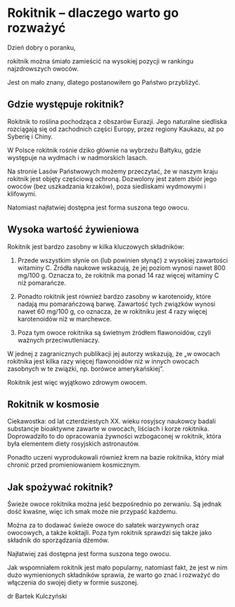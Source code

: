 # Rokitnik – dlaczego warto go rozważyć

Dzień dobry o poranku,

rokitnik można śmiało zamieścić na wysokiej pozycji w rankingu najzdrowszych owoców.

Jest on mało znany, dlatego postanowiłem go Państwo przybliżyć.

## Gdzie występuje rokitnik?

Rokitnik to roślina pochodząca z obszarów Eurazji. Jego naturalne siedliska rozciągają się od zachodnich części Europy, przez regiony Kaukazu, aż po Syberię i Chiny.

W Polsce rokitnik rośnie dziko głównie na wybrzeżu Bałtyku, gdzie występuje na wydmach i w nadmorskich lasach.

Na stronie Lasów Państwowych możemy przeczytać, że w naszym kraju rokitnik jest objęty częściową ochroną. Dozwolony jest zatem zbiór jego owoców (bez uszkadzania krzaków), poza siedliskami wydmowymi i klifowymi.

Natomiast najłatwiej dostępna jest forma suszona tego owocu.

## Wysoka wartość żywieniowa

Rokitnik jest bardzo zasobny w kilka kluczowych składników:

1. Przede wszystkim słynie on (lub powinien słynąć) z wysokiej zawartości witaminy C. Źródła naukowe wskazują, że jej poziom wynosi nawet 800 mg/100 g. Oznacza to, że rokitnik ma ponad 14 raz więcej witaminy C niż pomarańcze.

2. Ponadto rokitnik jest również bardzo zasobny w karotenoidy, które nadają mu pomarańczową barwę. Zawartość tych związków wynosi nawet 60 mg/100 g, co oznacza, że w rokitniku jest 4 razy więcej karotenoidów niż w marchewce.

3. Poza tym owoce rokitnika są świetnym źródłem flawonoidów, czyli ważnych przeciwutleniaczy.

W jednej z zagranicznych publikacji jej autorzy wskazują, że „w owocach rokitnika jest kilka razy więcej flawonoidów niż w innych owocach zasobnych w te związki, np. borówce amerykańskiej”.

Rokitnik jest więc wyjątkowo zdrowym owocem.

## Rokitnik w kosmosie

Ciekawostka: od lat czterdziestych XX. wieku rosyjscy naukowcy badali substancje bioaktywne zawarte w owocach, liściach i korze rokitnika. Doprowadziło to do opracowania żywności wzbogaconej w rokitnik, która była elementem diety rosyjskich astronautów.

Ponadto uczeni wyprodukowali również krem na bazie rokitnika, który miał chronić przed promieniowaniem kosmicznym.

## Jak spożywać rokitnik?

Świeże owoce rokitnika można jeść bezpośrednio po zerwaniu. Są jednak dość kwaśne, więc ich smak może nie przypaść każdemu.

Można za to dodawać świeże owoce do sałatek warzywnych oraz owocowych, a także koktajli. Poza tym rokitnik sprawdzi się także jako składnik do sporządzania dżemów.

Najłatwiej zaś dostępna jest forma suszona tego owocu.

Jak wspomniałem rokitnik jest mało popularny, natomiast fakt, że jest w nim dużo wymienionych składników sprawia, że warto go znać i rozważyć do włączenia do swojej diety w formie suszonej.

dr Bartek Kulczyński

